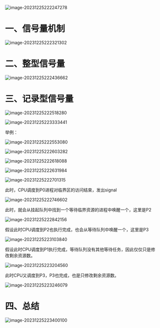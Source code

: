 ![image-20231225222247278](09.信号量机制.assets/image-20231225222247278.png)

# 一、信号量机制

![image-20231225222321302](09.信号量机制.assets/image-20231225222321302.png)

# 二、整型信号量

![image-20231225222436662](09.信号量机制.assets/image-20231225222436662.png)

# 三、记录型信号量

![image-20231225222518280](09.信号量机制.assets/image-20231225222518280.png)

![image-20231225223333441](09.信号量机制.assets/image-20231225223333441.png)

举例：

![image-20231225222553080](09.信号量机制.assets/image-20231225222553080.png)

![image-20231225222603282](09.信号量机制.assets/image-20231225222603282.png)

![image-20231225222618088](09.信号量机制.assets/image-20231225222618088.png)

![image-20231225222631984](09.信号量机制.assets/image-20231225222631984.png)

![image-20231225222701315](09.信号量机制.assets/image-20231225222701315.png)

此时，CPU调度到P0进程对临界区的访问结束，发出signal

![image-20231225222746602](09.信号量机制.assets/image-20231225222746602.png)

此时，就会从挂起队列中找到一个等待临界资源的进程中唤醒一个，这里是P2

![image-20231225222842156](09.信号量机制.assets/image-20231225222842156.png)

假设此时CPU调度到P2也执行完成，也会从等待队列中唤醒一个，这里是P3

![image-20231225223103840](09.信号量机制.assets/image-20231225223103840.png)

假设此时CPU调度到P1执行完成，等待队列没有其他等待任务，因此仅仅只是修改剩余资源数。

![image-20231225223204560](09.信号量机制.assets/image-20231225223204560.png)

此时CPU又调度到P3，P3也完成，也是只修改剩余资源数。

![image-20231225223246079](09.信号量机制.assets/image-20231225223246079.png)

# 四、总结

![image-20231225223400100](09.信号量机制.assets/image-20231225223400100.png)
